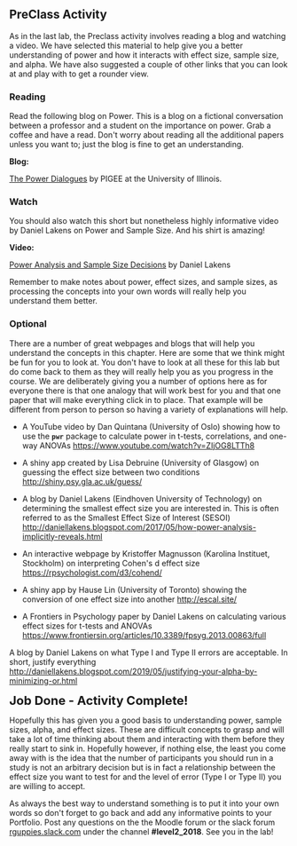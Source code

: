 
## PreClass Activity

As in the last lab, the Preclass activity involves reading a blog and watching a video. We have selected this material to help give you a better understanding of power and how it interacts with effect size, sample size, and alpha. We have also suggested a couple of other links that you can look at and play with to get a rounder view.

### Reading

Read the following blog on Power. This is a blog on a fictional conversation between a professor and a student on the importance on power. Grab a coffee and have a read. Don't worry about reading all the additional papers unless you want to; just the blog is fine to get an understanding.

**Blog:**

<a href="https://pigee.wordpress.com/2016/09/13/the-power-dialogues/" target = "_blank">The Power Dialogues</a> by PIGEE at the University of Illinois.

### Watch

You should also watch this short but nonetheless highly informative video by Daniel Lakens on Power and Sample Size. And his shirt is amazing!

**Video:**

<a href = "https://www.youtube.com/watch?v=Lr-i4Ugoc5M&index=3&list=PLtAL5tCifMi5zG70dslERYcGApAQcvj1s" target = "_blank">Power Analysis and Sample Size Decisions</a> by Daniel Lakens

Remember to make notes about power, effect sizes, and sample sizes, as processing the concepts into your own words will really help you understand them better.

### Optional

There are a number of great webpages and blogs that will help you understand the concepts in this chapter. Here are some that we think might be fun for you to look at. You don't have to look at all these for this lab but do come back to them as they will really help you as you progress in the course. We are deliberately giving you a number of options here as for everyone there is that one analogy that will work best for you and that one paper that will make everything click in to place. That example will be different from person to person so having a variety of explanations will help.

* A YouTube video by Dan Quintana (University of Oslo) showing how to use the **`pwr`** package to calculate power in t-tests, correlations, and one-way ANOVAs <a href="https://www.youtube.com/watch?v=ZIjOG8LTTh8" target = "_blank">https://www.youtube.com/watch?v=ZIjOG8LTTh8</a>

* A shiny app created by Lisa Debruine (University of Glasgow) on guessing the effect size between two conditions <a href="http://shiny.psy.gla.ac.uk/guess/" target = "_blank">http://shiny.psy.gla.ac.uk/guess/</a>

* A blog by Daniel Lakens (Eindhoven University of Technology) on determining the smallest effect size you are interested in. This is often referred to as the Smallest Effect Size of Interest (SESOI) <a href="http://daniellakens.blogspot.com/2017/05/how-power-analysis-implicitly-reveals.html" target = "_blank">http://daniellakens.blogspot.com/2017/05/how-power-analysis-implicitly-reveals.html</a>

* An interactive webpage by Kristoffer Magnusson (Karolina Instituet, Stockholm) on interpreting Cohen's d effect size <a href="https://rpsychologist.com/d3/cohend/" target = "_blank">https://rpsychologist.com/d3/cohend/</a>

* A shiny app by Hause Lin (University of Toronto) showing the conversion of one effect size into another <a href="http://escal.site/" target = "_blank">http://escal.site/</a>

* A Frontiers in Psychology paper by Daniel Lakens on calculating various effect sizes for t-tests and ANOVAs <a href="https://www.frontiersin.org/articles/10.3389/fpsyg.2013.00863/full" target = "_blank">https://www.frontiersin.org/articles/10.3389/fpsyg.2013.00863/full</a>

A blog by Daniel Lakens on what Type I and Type II errors are acceptable. In short, justify everything <a href="http://daniellakens.blogspot.com/2019/05/justifying-your-alpha-by-minimizing-or.html" target = "_blank">http://daniellakens.blogspot.com/2019/05/justifying-your-alpha-by-minimizing-or.html</a>

<span style="font-size: 22px; font-weight: bold; color: var(--blue);">Job Done - Activity Complete!</span>

Hopefully this has given you a good basis to understanding power, sample sizes, alpha, and effect sizes. These are difficult concepts to grasp and will take a lot of time thinking about them and interacting with them before they really start to sink in.  Hopefully however, if nothing else, the least you come away with is the idea that the number of participants you should run in a study is not an arbitrary decision but is in fact a relationship between the effect size you want to test for and the level of error (Type I or Type II) you are willing to accept.

As always the best way to understand something is to put it into your own words so don't forget to go back and add any informative points to your Portfolio. Post any questions on the the Moodle forum or the slack forum <a href = "https://rguppies.slack.com/" target = "_blank">rguppies.slack.com</a> under the channel **#level2_2018**. See you in the lab!
